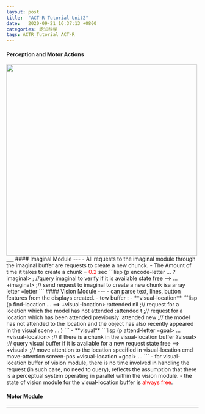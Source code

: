 ```yaml
---
layout: post
title:  "ACT-R Tutorial Unit2"
date:   2020-09-21 16:37:13 +0800
categories: 認知科学
tags: ACTR_Tutorial ACT-R
---
```

#### Perception and Motor Actions
<img src="{{site.baseurl}}/assets/figs/post-20-09-21/banner.png" width="500px">
___
#### Imaginal Module
---
- All requests to the imaginal module through the imaginal buffer are requests to create a new chunck.
- The Amount of time it takes to create a chunk   =   <span style="color:red">0.2</span> sec
    ```lisp
      (p encode-letter
         ...
         ?imaginal>          ; //query imaginal to verify if it is available
           state free
       ==>
         ...
         +imaginal>             ;// send request to imaginal to create a new chunk
           isa array
           letter =letter
	```
#### Vision Module
---
- can parse text, lines, button features from the displays created.
- tow buffer :
 - **visual-location**
 ```lisp
     (p find-location
       ...
     ==>
       +visual-location>  
         :attended nil  ;// request for a location which the model has not attended
	   :attended t    ;// request for a location which has been attended previously
         :attended new    ;// the model has not attended to the location and the object has also recently appeared in the visual scene
       ...
     )
  ```
 - **visual**
  ```lisp
     (p attend-letter
       =goal>
         ...
       =visual-location>   ;// if there is a chunk in the visual-location buffer
       ?visual>            ;// query visual buffer if it is available for a new request
         state free
     ==>
      +visual>     ;// move attention to the location specified in visual-location
         cmd         move-attention
         screen-pos  =visual-location
       =goal>
         ...
  ```
- for visual-location buffer of vision module, there is no time involved in handling the request (in such case, no need to query), reflects the assumption that there is a perceptual system operating in parallel within the vision module.
- the state of vision module for the visual-location buffer is <span style="color:red">always free</span>.

####  Motor Module
---
